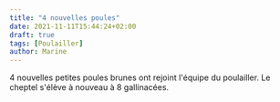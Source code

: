 ```yaml
---
title: "4 nouvelles poules"
date: 2021-11-11T15:44:24+02:00
draft: true
tags: [Poulailler]
author: Marine
---
```

4 nouvelles petites poules brunes ont rejoint l'équipe du poulailler. Le cheptel s'élève à nouveau à 8 gallinacées.
